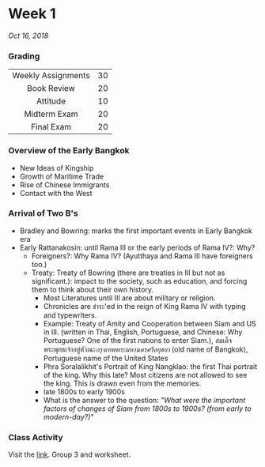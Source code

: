 # Week 1
*Oct 16, 2018*
### Grading
|||
|:-:|:-:|
|Weekly Assignments	|30|
|Book Review				|20|
|Attitude						|10|
|Midterm Exam				|20|
|Final Exam					|20|

### Overview of the Early Bangkok
- New Ideas of Kingship
- Growth of Maritime Trade
- Rise of Chinese Immigrants
- Contact with the West

### Arrival of Two B's
- Bradley and Bowring: marks the first important events in Early Bangkok era
- Early Rattanakosin: until Rama III or the early periods of Rama IV?: Why?  
  - Foreigners?: Why Rama IV? (Ayutthaya and Rama III have foreigners too.)
  - Treaty: Treaty of Bowring (there are treaties in III but not as significant.): impact to the society, such as education, and forcing them to think about their own history.  
    - Most Literatures until III are about military or religion.
    - Chronicles are ชำระ'ed in the reign of King Rama IV with typing and typewriters.
    - Example: Treaty of Amity and Cooperation between Siam and US in III. (written in Thai, English, Portuguese, and Chinese: Why Portuguese? One of the first nations to enter Siam.), สมเด็จพระพุทธเจ้าอยู่หัวณะ*กรุงเทพพระมหานครศรีอยุธยา* (old name of Bangkok), Portuguese name of the United States
	- Phra Soralalikhit's Portrait of King Nangklao: the first Thai portrait of the king. Why this late? Most citizens are not allowed to see the king. This is drawn even from the memories.
	- late 1800s to early 1900s
	- What is the answer to the question: *"What were the important factors of changes of Siam from 1800s to 1900s? (from early to modern-day?)"*

### Class Activity
Visit the [link](https://bit.ly/2QRWxSZ).
Group 3 and worksheet.
